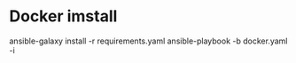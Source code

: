 # Docker imstall
ansible-galaxy install -r requirements.yaml
ansible-playbook -b docker.yaml -i <invventory>
